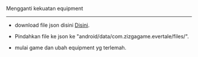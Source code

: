  Mengganti kekuatan equipment
***

* download file json disini [Disini]().

* Pindahkan file ke json ke "android/data/com.zizgagame.evertale/files/".

* mulai game dan ubah equipment yg terlemah.
